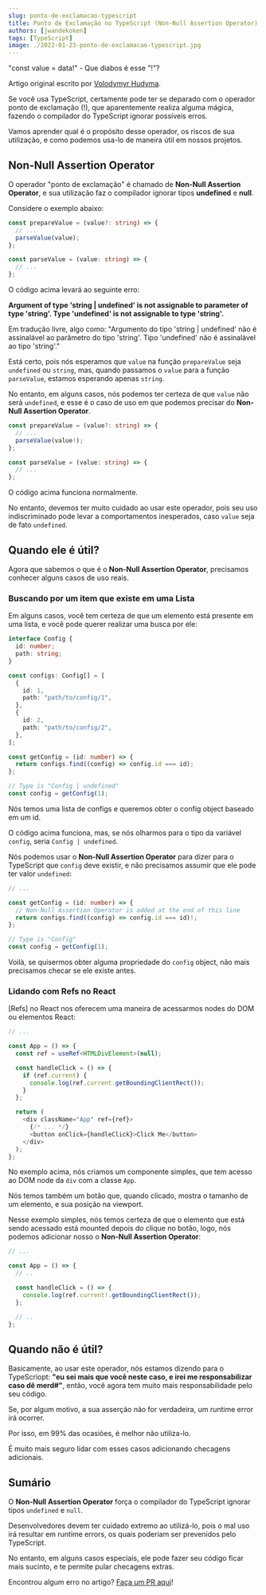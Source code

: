 ```yaml
---
slug: ponto-de-exclamacao-typescript
title: Ponto de Exclamação no TypeScript (Non-Null Assertion Operator)
authors: [jwandekoken]
tags: [TypeScript]
image: ./2022-01-23-ponto-de-exclamacao-typescript.jpg
---
```


"const value = data!" - Que diabos é esse "!"?

<!-- truncate -->

Artigo original escrito por [Volodymyr Hudyma](https://vhudyma-blog.eu/exclamation-mark-operator-in-typescript/).

Se você usa TypeScript, certamente pode ter se deparado com o operador ponto de exclamação (!), que aparentemente realiza alguma mágica, fazendo o compilador do TypeScript ignorar possíveis erros.

Vamos aprender qual é o propósito desse operador, os riscos de sua utilização, e como podemos usa-lo de maneira útil em nossos projetos.

## Non-Null Assertion Operator

O operador "ponto de exclamação" é chamado de **Non-Null Assertion Operator**, e sua utilização faz o compilador ignorar tipos **undefined** e **null**.

Considere o exemplo abaixo:

```ts
const prepareValue = (value?: string) => {
  // ...
  parseValue(value);
};

const parseValue = (value: string) => {
  // ...
};
```

O código acima levará ao seguinte erro:

**Argument of type 'string | undefined' is not assignable to parameter of type 'string'.
Type 'undefined' is not assignable to type 'string'.**

Em tradução livre, algo como: "Argumento do tipo 'string | undefined' não é assinalável ao parâmetro do tipo 'string'. Tipo 'undefined' não é assinalável ao tipo 'string'."

Está certo, pois nós esperamos que `value` na função `prepareValue` seja `undefined` ou `string`, mas, quando passamos o `value` para a função `parseValue`, estamos esperando apenas `string`.

No entanto, em alguns casos, nós podemos ter certeza de que `value` não será `undefined`, e esse é o caso de uso em que podemos precisar do **Non-Null Assertion Operator**.

```ts
const prepareValue = (value?: string) => {
  // ...
  parseValue(value!);
};

const parseValue = (value: string) => {
  // ...
};
```

O código acima funciona normalmente.

No entanto, devemos ter muito cuidado ao usar este operador, pois seu uso indiscriminado pode levar a comportamentos inesperados, caso `value` seja de fato `undefined`.

## Quando ele é útil?

Agora que sabemos o que é o **Non-Null Assertion Operator**, precisamos conhecer alguns casos de uso reais.

### Buscando por um item que existe em uma Lista

Em alguns casos, você tem certeza de que um elemento está presente em uma lista, e você pode querer realizar uma busca por ele:

```ts
interface Config {
  id: number;
  path: string;
}

const configs: Config[] = [
  {
    id: 1,
    path: "path/to/config/1",
  },
  {
    id: 2,
    path: "path/to/config/2",
  },
];

const getConfig = (id: number) => {
  return configs.find((config) => config.id === id);
};

// Type is "Config | undefined"
const config = getConfig(1);
```

Nós temos uma lista de configs e queremos obter o config object baseado em um id.

O código acima funciona, mas, se nós olharmos para o tipo da variável `config`, seria `Config | undefined`.

Nós podemos usar o **Non-Null Assertion Operator** para dizer para o TypeScript que `config` deve existir, e não precisamos assumir que ele pode ter valor `undefined`:

```ts
// ...

const getConfig = (id: number) => {
  // Non-Null Assertion Operator is added at the end of this line
  return configs.find((config) => config.id === id)!;
};

// Type is "Config"
const config = getConfig(1);
```

Voilà, se quisermos obter alguma propriedade do `config` object, não mais precisamos checar se ele existe antes.

### Lidando com Refs no React

[Refs] no React nos oferecem uma maneira de acessarmos nodes do DOM ou elementos React:

```ts
// ...

const App = () => {
  const ref = useRef<HTMLDivElement>(null);

  const handleClick = () => {
    if (ref.current) {
      console.log(ref.current.getBoundingClientRect());
    }
  };

  return (
    <div className="App" ref={ref}>
      {/* ... */}
      <button onClick={handleClick}>Click Me</button>
    </div>
  );
};
```

No exemplo acima, nós criamos um componente simples, que tem acesso ao DOM node da `div` com a classe `App`.

Nós temos também um botão que, quando clicado, mostra o tamanho de um elemento, e sua posição na viewport.

Nesse exemplo simples, nós temos certeza de que o elemento que está sendo acessado está mounted depois do clique no botão, logo, nós podemos adicionar nosso o **Non-Null Assertion Operator**:

```ts
// ...

const App = () => {
  // ..

  const handleClick = () => {
    console.log(ref.current!.getBoundingClientRect());
  };

  // ..
};
```

## Quando não é útil?

Basicamente, ao usar este operador, nós estamos dizendo para o TypeScriopt: **"eu sei mais que você neste caso, e irei me responsabilizar caso dê merd#"**, então, você agora tem muito mais responsabilidade pelo seu código.

Se, por algum motivo, a sua asserção não for verdadeira, um runtime error irá ocorrer.

Por isso, em 99% das ocasiões, é melhor não utiliza-lo.

É muito mais seguro lidar com esses casos adicionando checagens adicionais.

## Sumário

O **Non-Null Assertion Operator** força o compilador do TypeScript ignorar tipos `undefined` e `null`.

Desenvolvedores devem ter cuidado extremo ao utilizá-lo, pois o mal uso irá resultar em runtime errors, os quais poderiam ser prevenidos pelo TypeScript.

No entanto, em alguns casos especiais, ele pode fazer seu código ficar mais sucinto, e te permite pular checagens extras.

Encontrou algum erro no artigo? [Faça um PR aqui](https://github.com/jwandekoken/codefanatics-content/blob/main/blog/2022-01-23-ponto-de-exclamacao-typescript/index.md)!
